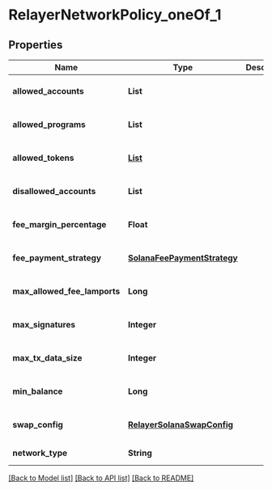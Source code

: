 # RelayerNetworkPolicy_oneOf_1

## Properties

| Name                         | Type                                                        | Description | Notes                        |
| ---------------------------- | ----------------------------------------------------------- | ----------- | ---------------------------- |
| **allowed_accounts**         | **List**                                                    |             | [optional] [default to null] |
| **allowed_programs**         | **List**                                                    |             | [optional] [default to null] |
| **allowed_tokens**           | [**List**](SolanaAllowedTokensPolicy.md)                    |             | [optional] [default to null] |
| **disallowed_accounts**      | **List**                                                    |             | [optional] [default to null] |
| **fee_margin_percentage**    | **Float**                                                   |             | [optional] [default to null] |
| **fee_payment_strategy**     | [**SolanaFeePaymentStrategy**](SolanaFeePaymentStrategy.md) |             | [optional] [default to null] |
| **max_allowed_fee_lamports** | **Long**                                                    |             | [optional] [default to null] |
| **max_signatures**           | **Integer**                                                 |             | [optional] [default to null] |
| **max_tx_data_size**         | **Integer**                                                 |             | [optional] [default to null] |
| **min_balance**              | **Long**                                                    |             | [optional] [default to null] |
| **swap_config**              | [**RelayerSolanaSwapConfig**](RelayerSolanaSwapConfig.md)   |             | [optional] [default to null] |
| **network_type**             | **String**                                                  |             | [default to null]            |

[[Back to Model list]](../README.md#documentation-for-models) [[Back to API list]](../README.md#documentation-for-api-endpoints) [[Back to README]](../README.md)
